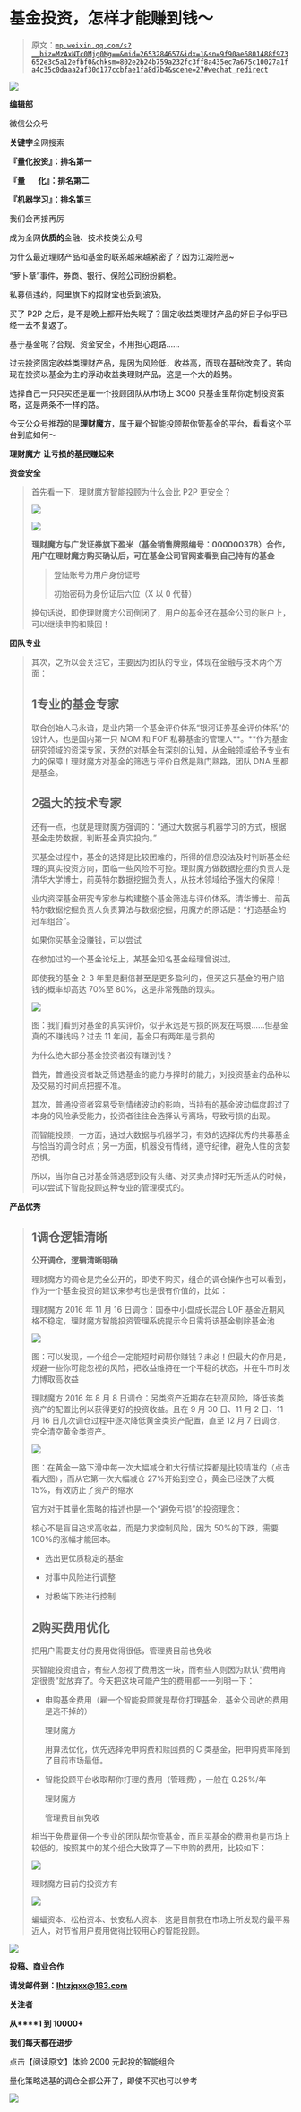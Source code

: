 # 基金投资，怎样才能赚到钱～

> 原文：[`mp.weixin.qq.com/s?__biz=MzAxNTc0Mjg0Mg==&mid=2653284657&idx=1&sn=9f90ae6801488f973652e3c5a12efbf0&chksm=802e2b24b759a232fc3ff8a435ec7a675c10027a1fa4c35c0daaa2af30d177ccbfae1fa8d7b4&scene=27#wechat_redirect`](http://mp.weixin.qq.com/s?__biz=MzAxNTc0Mjg0Mg==&mid=2653284657&idx=1&sn=9f90ae6801488f973652e3c5a12efbf0&chksm=802e2b24b759a232fc3ff8a435ec7a675c10027a1fa4c35c0daaa2af30d177ccbfae1fa8d7b4&scene=27#wechat_redirect)

![](img/cb3bd660442e6bc134fbecf2477c43d1.png)

**编辑部**

微信公众号

**关键字**全网搜索

**『量化投资』：排名第一**

**『量       化』：排名第二**

**『机器学习』：排名第三**

我们会再接再厉

成为全网**优质的**金融、技术技类公众号

为什么最近理财产品和基金的联系越来越紧密了？因为江湖险恶~

“萝卜章”事件，券商、银行、保险公司纷纷躺枪。

私募债违约，阿里旗下的招财宝也受到波及。

买了 P2P 之后，是不是晚上都开始失眠了？固定收益类理财产品的好日子似乎已经一去不复返了。

基于基金呢？合规、资金安全，不用担心跑路…… 

过去投资固定收益类理财产品，是因为风险低，收益高，而现在基础改变了。转向现在投资以基金为主的浮动收益类理财产品，这是一个大的趋势。

选择自己一只只买还是雇一个投顾团队从市场上 3000 只基金里帮你定制投资策略，这是两条不一样的路。

今天公众号推荐的是**理财魔方**，属于雇个智能投顾帮你管基金的平台，看看这个平台到底如何～

 **理财魔方**  **让亏损的基民赚起来** 

**资金安全**

> 首先看一下，理财魔方智能投顾为什么会比 P2P 更安全？
> 
> ![](img/ce3584577c699f7e47d970f31abdf110.png)
> 
> ![](img/5ca387a5d5bc18c80d5fc9ed96610502.png)
> 
> **理财魔方与广发证券旗下盈米（基金销售牌照编号：000000378）合作，用户在理财魔方购买确认后，可在基金公司官网查看到自己持有的基金**
> 
> > 登陆账号为用户身份证号
> > 
> > 初始密码为身份证后六位（X 以 0 代替）
> 
> 换句话说，即使理财魔方公司倒闭了，用户的基金还在基金公司的账户上，可以继续申购和赎回！

**团队专业**

> 其次，之所以会关注它，主要因为团队的专业，体现在金融与技术两个方面：
> 
> ## 1**专业的基金专家**
> 
> 联合创始人马永谙，是业内第一个基金评价体系“银河证券基金评价体系”的设计人，也是国内第一只 MOM 和 FOF 私募基金的管理人**。**作为基金研究领域的资深专家，天然的对基金有深刻的认知，从金融领域给予专业有力的保障！理财魔方对基金的筛选与评价自然是熟门熟路，团队 DNA 里都是基金。
> 
> ## 2**强大的技术专家**
> 
> 还有一点，也就是理财魔方强调的：“通过大数据与机器学习的方式，根据基金走势数据，判断基金真实投向。”
> 
> 买基金过程中，基金的选择是比较困难的，所得的信息没法及时判断基金经理的真实投资方向，面临一些风险不可控。理财魔方做数据挖掘的负责人是清华大学博士，前英特尔数据挖掘负责人，从技术领域给予强大的保障！
> 
> 业内资深基金研究专家参与构建整个基金筛选与评价体系，清华博士、前英特尔数据挖掘负责人负责算法与数据挖掘，用魔方的原话是：“打造基金的冠军组合”。
> 
> 如果你买基金没赚钱，可以尝试  
> 
> 在参加过的一个基金论坛上，某基金知名基金经理曾说过，
> 
> 即使我的基金 2-3 年里是翻倍甚至是更多盈利的，但买这只基金的用户赔钱的概率却高达 70%至 80%，这是非常残酷的现实。
> 
> ![](img/d382fde73df6a9ab67b7db4238f4361c.png)
> 
> 图：我们看到对基金的真实评价，似乎永远是亏损的网友在骂娘……但基金真的不赚钱吗？过去 11 年间，基金只有两年是亏损的
> 
> 为什么绝大部分基金投资者没有赚到钱？
> 
> 首先，普通投资者缺乏筛选基金的能力与择时的能力，对投资基金的品种以及交易的时间点把握不准。
> 
> 其次，普通投资者容易受到情绪波动的影响，当持有的基金波动幅度超过了本身的风险承受能力，投资者往往会选择认亏离场，导致亏损的出现。
> 
> 而智能投顾，一方面，通过大数据与机器学习，有效的选择优秀的共募基金与恰当的调仓时点；另一方面，机器没有情绪，遵守纪律，避免人性的贪婪恐惧。
> 
> 所以，当你自己对基金筛选感到没有头绪、对买卖点择时无所适从的时候，可以尝试下智能投顾这种专业的管理模式的。

**产品优秀**

> ## 1**调仓逻辑清晰**
> 
> **公开调仓，逻辑清晰明确**
> 
> 理财魔方的调仓是完全公开的，即使不购买，组合的调仓操作也可以看到，作为一个基金投资的建议来参考也是很有价值的，比如：
> 
> 理财魔方 2016 年 11 月 16 日调仓：国泰中小盘成长混合 LOF 基金近期风格不稳定，理财魔方智能投资管理系统提示今日需将该基金剔除基金池
> 
> ![](img/220940d9d09822db7d66876d9efdbcde.png)
> 
> 图：可以发现，一个组合一定能短时间帮你赚钱？未必！但最大的作用是，规避一些你可能忽视的风险，把收益维持在一个平稳的状态，并在牛市时发力博取高收益
> 
> 理财魔方 2016 年 8 月 8 日调仓：另类资产近期存在较高风险，降低该类资产的配置比例以获得更好的投资收益。且在 9 月 30 日、11 月 2 日、11 月 16 日几次调仓过程中逐次降低黄金类资产配置，直至 12 月 7 日调仓，完全清空黄金类资产。
> 
> ![](img/9e056869716d99c11ef61c3a9e7ea7e1.png)
> 
> 图：在黄金一路下滑中每一次大幅减仓和大行情试探都是比较精准的（点击看大图），而从它第一次大幅减仓 27%开始到空仓，黄金已经跌了大概 15%，有效防止了资产的缩水
> 
> 官方对于其量化策略的描述也是一个“避免亏损”的投资理念：
> 
> 核心不是盲目追求高收益，而是力求控制风险，因为 50%的下跌，需要 100%的涨幅才能回本。
> 
> *   选出更优质稳定的基金
>     
>     
> *   对事中风险进行调整
>     
>     
> *   对极端下跌进行控制
>     
>     
> 
> ## 2**购买费用优化**
> 
> 把用户需要支付的费用做得很低，管理费目前也免收
> 
> 买智能投资组合，有些人忽视了费用这一块，而有些人则因为默认“费用肯定很贵”就放弃了。今天把这块可能产生的费用都一一列明一下：
> 
> *   申购基金费用（雇一个智能投顾就是帮你打理基金，基金公司收的费用是逃不掉的）
>     
>     理财魔方
>     
>     用算法优化，优先选择免申购费和赎回费的 C 类基金，把申购费率降到了目前市场最低。
>     
>     
> *   智能投顾平台收取帮你打理的费用（管理费），一般在 0.25%/年
>     
>     理财魔方
>     
>     管理费目前免收
>     
>     
> 
> 相当于免费雇佣一个专业的团队帮你管基金，而且买基金的费用也是市场上较低的。按照其中的某个组合大致算了一下申购的费用，比较如下：
> 
> ![](img/6bba4077109073b33d16572c11bcd0dc.png)
> 
> 理财魔方目前的投资方有
> 
> ![](img/efb4855fa1de31ea6d9224435390764b.png)
> 
> 蝙蝠资本、松柏资本、长安私人资本，这是目前我在市场上所发现的最平易近人，对节省用户费用做得比较用心的智能投顾。

![](img/603a1f5fec97721f224116eb0a05f582.png)

**投稿、商业合作**

**请发邮件到：lhtzjqxx@163.com**

**关注者**

**从****1 到 10000+**

**我们每天都在进步**

点击【阅读原文】体验 2000 元起投的智能组合

量化策略选基的调仓全都公开了，即使不买也可以参考

![](img/5c7e71e83b4e5ff766423940dcf30000.png)